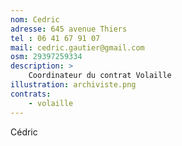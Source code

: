 ```yaml
---
nom: Cedric
adresse: 645 avenue Thiers
tel : 06 41 67 91 07
mail: cedric.gautier@gmail.com
osm: 29397259334
description: >
    Coordinateur du contrat Volaille
illustration: archiviste.png
contrats:
    - volaille
---
```


Cédric